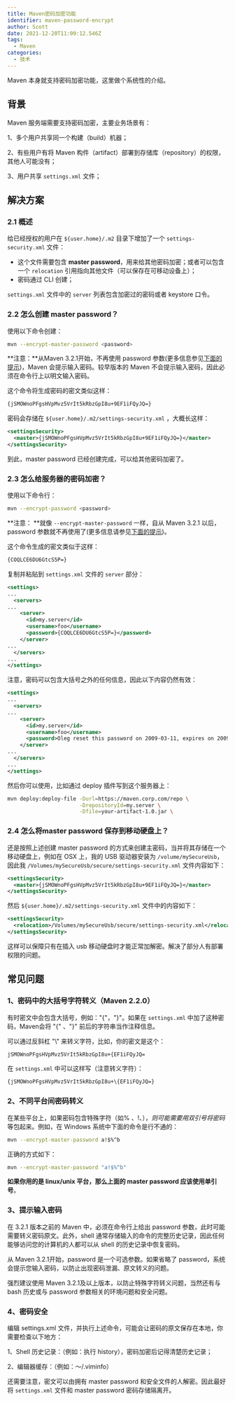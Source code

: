 ```yaml
---
title: Maven密码加密功能
identifier: maven-password-encrypt
author: Scott
date: 2021-12-20T11:09:12.546Z
tags:
  - Maven
categories:
  - 技术
---
```


Maven 本身就支持密码加密功能，这里做个系统性的介绍。

<!--more-->



## 背景

Maven 服务端需要支持密码加密，主要业务场景有：

1、多个用户共享同一个构建（build）机器；

2、有些用户有将 Maven 构件（artifact）部署到存储库（repository）的权限，其他人可能没有；

3、用户共享 `settings.xml` 文件；

## 解决方案

### 2.1 概述

给已经授权的用户在  `${user.home}/.m2` 目录下增加了一个 `settings-security.xml` 文件：

- 这个文件需要包含  **master password**，用来给其他密码加密；或者可以包含一个 `relocation` 引用指向其他文件（可以保存在可移动设备上）；
- 密码通过 CLI 创建；

`settings.xml` 文件中的 `server` 列表包含加密过的密码或者 keystore 口令。

### 2.2 怎么创建 master password？

使用以下命令创建：

```bash
mvn --encrypt-master-password <password>
```

**注意：**从Maven 3.2.1开始，不再使用 password 参数(更多信息参见[下面的提示](https://maven.apache.org/guides/mini/guide-encryption.html#Tips))，Maven 会提示输入密码。较早版本的 Maven 不会提示输入密码，因此必须在命令行上以明文输入密码。

这个命令将生成密码的密文类似这样：

```bash
{jSMOWnoPFgsHVpMvz5VrIt5kRbzGpI8u+9EF1iFQyJQ=}
```

密码会存储在 `${user.home}/.m2/settings-security.xml` ，大概长这样：

```xml
<settingsSecurity>
  <master>{jSMOWnoPFgsHVpMvz5VrIt5kRbzGpI8u+9EF1iFQyJQ=}</master>
</settingsSecurity>
```

到此，master password 已经创建完成，可以给其他密码加密了。

### 2.3 怎么给服务器的密码加密？

使用以下命令行：

```bash
mvn --encrypt-password <password>
```

**注意： **就像 `--encrypt-master-password` 一样，自从 Maven 3.2.1 以后，password 参数就不再使用了(更多信息请参见[下面的提示](https://maven.apache.org/guides/mini/guide-encryption.html#Tips))。

这个命令生成的密文类似于这样：

```bash
{COQLCE6DU6GtcS5P=}
```

复制并粘贴到 `settings.xml` 文件的 `server` 部分：

```xml
<settings>
...
  <servers>
...
    <server>
      <id>my.server</id>
      <username>foo</username>
      <password>{COQLCE6DU6GtcS5P=}</password>
    </server>
...
  </servers>
...
</settings>
```

注意，密码可以包含大括号之外的任何信息，因此以下内容仍然有效：

```xml
<settings>
...
  <servers>
...
    <server>
      <id>my.server</id>
      <username>foo</username>
      <password>Oleg reset this password on 2009-03-11, expires on 2009-04-11 {COQLCE6DU6GtcS5P=}</password>
    </server>
...
  </servers>
...
</settings>
```

然后你可以使用，比如通过 deploy 插件写到这个服务器上：

```bash
mvn deploy:deploy-file -Durl=https://maven.corp.com/repo \
                       -DrepositoryId=my.server \
                       -Dfile=your-artifact-1.0.jar \
```

### 2.4 怎么将master password 保存到移动硬盘上？

还是按照上述创建 master password 的方式来创建主密码，当并将其存储在一个移动硬盘上，例如在 OSX 上，我的 USB 驱动器安装为 `/volume/mySecureUsb`，因此我 `/Volumes/mySecureUsb/secure/settings-security.xml` 文件内容如下：

```xml
<settingsSecurity>
  <master>{jSMOWnoPFgsHVpMvz5VrIt5kRbzGpI8u+9EF1iFQyJQ=}</master>
</settingsSecurity>
```

然后 `${user.home}/.m2/settings-security.xml` 文件中的内容如下：

```xml
<settingsSecurity>
  <relocation>/Volumes/mySecureUsb/secure/settings-security.xml</relocation>
</settingsSecurity>
```

这样可以保障只有在插入 usb 移动硬盘时才能正常加解密。解决了部分人有部署权限的问题。

## 常见问题

### 1、密码中的大括号字符转义（Maven 2.2.0）

有时密文中会包含大括号，例如："{"，"}"。如果在 `settings.xml` 中加了这种密码，Maven会将 "{" 、"}" 前后的字符串当作注释信息。

可以通过反斜杠 "\\" 来转义字符，比如，你的密文是这个：

```bash
jSMOWnoPFgsHVpMvz5VrIt5kRbzGpI8u+{EF1iFQyJQ=
```

在 `settings.xml` 中可以这样写（注意转义字符）：

```bash
{jSMOWnoPFgsHVpMvz5VrIt5kRbzGpI8u+\{EF1iFQyJQ=}
```

### 2、不同平台间密码转义

在某些平台上，如果密码包含特殊字符（如% 、!、$） ，则可能需要用双引号将密码% 、!、$等包起来。例如，在 Windows 系统中下面的命令是行不通的：

```bash
mvn --encrypt-master-password a!$%^b
```

正确的方式如下：

```bash
mvn --encrypt-master-password "a!$%^b"
```

**如果你用的是 linux/unix 平台，那么上面的 master password 应该使用单引号**。

### 3、提示输入密码

在 3.2.1 版本之前的 Maven 中，必须在命令行上给出 password 参数，此时可能需要转义密码原文。此外，shell 通常存储输入的命令的完整历史记录，因此任何能够访问您的计算机的人都可以从 shell 的历史记录中恢复密码。

从 Maven 3.2.1开始，password 是一个可选参数。如果省略了 password，系统会提示您输入密码，以防止出现密码泄漏、原文转义的问题。

强烈建议使用 Maven 3.2.1及以上版本，以防止特殊字符转义问题，当然还有与 bash 历史或与 password 参数相关的环境问题和安全问题。

### 4、密码安全

编辑 settings.xml 文件，并执行上述命令，可能会让密码的原文保存在本地，你需要检查以下地方：

1、Shell 历史记录：（例如：执行 history），密码加密后记得清楚历史记录；

2、编辑器缓存：（例如：～/.viminfo）

还需要注意，密文可以由拥有 master password 和安全文件的人解密。因此最好将 `settings.xml` 文件和 master password 密码存储隔离开。


